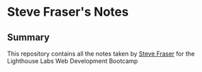 # Steve Fraser's Notes

## Summary
This repository contains all the notes taken by [Steve Fraser](https://github.com/stephen-fraser) for the Lighthouse Labs Web Development Bootcamp

